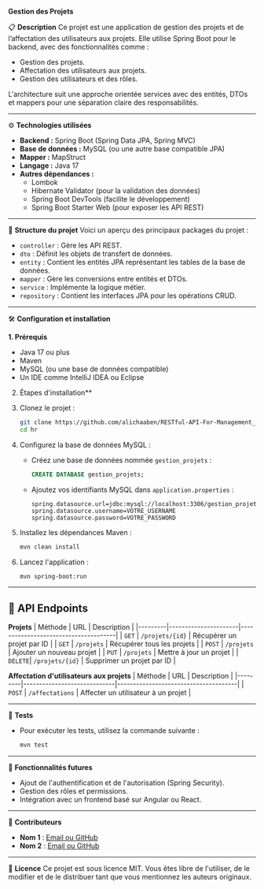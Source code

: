 **Gestion des Projets**

 📋 **Description**
Ce projet est une application de gestion des projets et de l’affectation des utilisateurs aux projets. Elle utilise Spring Boot pour le backend, avec des fonctionnalités comme :
- Gestion des projets.
- Affectation des utilisateurs aux projets.
- Gestion des utilisateurs et des rôles.

L'architecture suit une approche orientée services avec des entités, DTOs et mappers pour une séparation claire des responsabilités.

---

 ⚙️ **Technologies utilisées**
- **Backend :** Spring Boot (Spring Data JPA, Spring MVC)
- **Base de données :** MySQL (ou une autre base compatible JPA)
- **Mapper :** MapStruct
- **Langage :** Java 17
- **Autres dépendances :**
  - Lombok
  - Hibernate Validator (pour la validation des données)
  - Spring Boot DevTools (facilite le développement)
  - Spring Boot Starter Web (pour exposer les API REST)

---

 📂 **Structure du projet**
Voici un aperçu des principaux packages du projet :
- `controller` : Gère les API REST.
- `dto` : Définit les objets de transfert de données.
- `entity` : Contient les entités JPA représentant les tables de la base de données.
- `mapper` : Gère les conversions entre entités et DTOs.
- `service` : Implémente la logique métier.
- `repository` : Contient les interfaces JPA pour les opérations CRUD.

---

 🛠️ **Configuration et installation**

 **1. Prérequis**
- Java 17 ou plus
- Maven
- MySQL (ou une base de données compatible)
- Un IDE comme IntelliJ IDEA ou Eclipse

2. Étapes d'installation**
1. Clonez le projet :
   ```bash
   git clone https://github.com/alichaaben/RESTful-API-For-Management_CV.git
   cd hr
   ```

2. Configurez la base de données MySQL :
   - Créez une base de données nommée `gestion_projets` :
     ```sql
     CREATE DATABASE gestion_projets;
     ```
   - Ajoutez vos identifiants MySQL dans `application.properties` :
     ```properties
     spring.datasource.url=jdbc:mysql://localhost:3306/gestion_projets
     spring.datasource.username=VOTRE_USERNAME
     spring.datasource.password=VOTRE_PASSWORD
     ```

3. Installez les dépendances Maven :
   ```bash
   mvn clean install
   ```

4. Lancez l'application :
   ```bash
   mvn spring-boot:run
   ```

---

## 📖 **API Endpoints**

 **Projets**
| Méthode | URL                  | Description                          |
|---------|----------------------|--------------------------------------|
| `GET`   | `/projets/{id}`      | Récupérer un projet par ID           |
| `GET`   | `/projets`           | Récupérer tous les projets           |
| `POST`  | `/projets`           | Ajouter un nouveau projet            |
| `PUT`   | `/projets`           | Mettre à jour un projet              |
| `DELETE`| `/projets/{id}`      | Supprimer un projet par ID           |

 **Affectation d'utilisateurs aux projets**
| Méthode | URL                         | Description                          |
|---------|-----------------------------|--------------------------------------|
| `POST`  | `/affectations`             | Affecter un utilisateur à un projet |

---

 🧪 **Tests**
- Pour exécuter les tests, utilisez la commande suivante :
  ```bash
  mvn test
  ```

---

 🚀 **Fonctionnalités futures**
- Ajout de l'authentification et de l'autorisation (Spring Security).
- Gestion des rôles et permissions.
- Intégration avec un frontend basé sur Angular ou React.

---

 📝 **Contributeurs**
- **Nom 1** : [Email ou GitHub](https://github.com/nom1)
- **Nom 2** : [Email ou GitHub](https://github.com/nom2)

---

 📄 **Licence**
Ce projet est sous licence MIT. Vous êtes libre de l'utiliser, de le modifier et de le distribuer tant que vous mentionnez les auteurs originaux.

